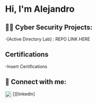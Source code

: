 <h1>Hi, I'm Alejandro </h1>

<h2>👨‍💻 Cyber Security Projects:</h2>

-[Active Directory Lab] : REPO LINK HERE

<h2>Certifications </h2>
-Insert Certifications

<h2> 🤳 Connect with me:</h2>
[<img align="left" alt="JoshMadakor | LinkedIn" width="22px" src="www.linkedin.com/in/alejandro-cervantes-flores-b2497571" />][linkedin]


[twitter]: https://twitter.com/joshmadakor
[youtube]: https://www.youtube.com/c/joshmadakor
[instagram]: https://www.instagram.com/joshmadakor/
[linkedin]: https://linkedin.com/in/joshmadakor

<!--
**joshmadakor1/joshmadakor1** is a ✨ _special_ ✨ repository because its `README.md` (this file) appears on your GitHub profile.

Here are some ideas to get you started:

- 🔭 I’m currently working on ...
- 🌱 I’m currently learning ...
- 👯 I’m looking to collaborate on ...
- 🤔 I’m looking for help with ...
- 💬 Ask me about ...
- 📫 How to reach me: ...
- 😄 Pronouns: ...
- ⚡ Fun fact: ...
-->
